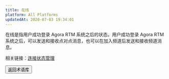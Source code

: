 ```yaml
---
title: 在线
platform: All Platforms
updatedAt: 2020-07-03 19:34:01
---
```


在线是指用户成功登录 Agora RTM 系统之后的状态。用户成功登录 Agora RTM 系统之后，可以发送和接收点对点消息，也可以在加入频道后发送和接收频道消息。

<div class="alert info">相关链接：<a href="/cn/Real-time-Messaging/reconnecting_android?platform=Android">连接状态管理</a>
</div>

<a href="./terms"><button>返回术语库</button></a>
